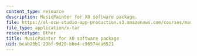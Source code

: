 ```yaml
---
content_type: resource
description: MusicPainter for XO software package.
file: https://ol-ocw-studio-app-production.s3.amazonaws.com/courses/mas-110-fundamentals-of-computational-media-design-fall-2008/bcab23b123bf9d20bbe4c96574ea6521_Musicpainter.tar
file_type: application/x-tar
resourcetype: Other
title: MusicPainter for XO software package
uid: bcab23b1-23bf-9d20-bbe4-c96574ea6521
---
```

